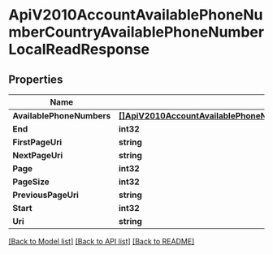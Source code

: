 # ApiV2010AccountAvailablePhoneNumberCountryAvailablePhoneNumberLocalReadResponse

## Properties

Name | Type | Description | Notes
------------ | ------------- | ------------- | -------------
**AvailablePhoneNumbers** | [**[]ApiV2010AccountAvailablePhoneNumberCountryAvailablePhoneNumberLocal**](api.v2010.account.available_phone_number_country.available_phone_number_local.md) |  | [optional] 
**End** | **int32** |  | [optional] 
**FirstPageUri** | **string** |  | [optional] 
**NextPageUri** | **string** |  | [optional] 
**Page** | **int32** |  | [optional] 
**PageSize** | **int32** |  | [optional] 
**PreviousPageUri** | **string** |  | [optional] 
**Start** | **int32** |  | [optional] 
**Uri** | **string** |  | [optional] 

[[Back to Model list]](../README.md#documentation-for-models) [[Back to API list]](../README.md#documentation-for-api-endpoints) [[Back to README]](../README.md)


